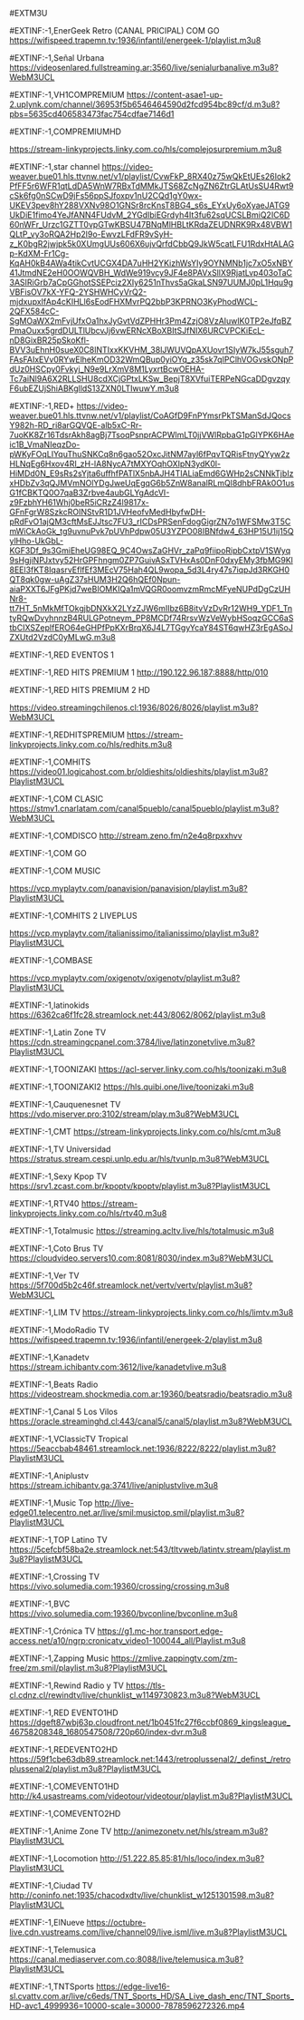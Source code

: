 #EXTM3U

#EXTINF:-1,EnerGeek Retro (CANAL PRICIPAL) COM GO
https://wifispeed.trapemn.tv:1936/infantil/energeek-1/playlist.m3u8

#EXTINF:-1,Señal Urbana
https://videosenlared.fullstreaming.ar:3560/live/senialurbanalive.m3u8?WebM3UCL

#EXTINF:-1,VH1COMPREMIUM
https://content-asae1-up-2.uplynk.com/channel/36953f5b6546464590d2fcd954bc89cf/d.m3u8?pbs=5635cd406583473fac754cdfae7146d1

#EXTINF:-1,COMPREMIUMHD

https://stream-linkyprojects.linky.com.co/hls/complejosurpremium.m3u8

#EXTINF:-1,star channel
https://video-weaver.bue01.hls.ttvnw.net/v1/playlist/CvwFkP_8RX40z75wQkEtUEs26Iok2PfFF5r6WFR1qtLdDA5WnW7RBxTdMMkJTS68ZcNgZN6ZtrGLAtUsSU4Rwt9cSk6fg0nSCwD9jFs56ppSJfoxpv1nU2CQd1gY0wx-UKEV3pev8hY288VXNv98O1GNSr8rcKnsT8BG4_s6s_EYxUy6oXyaeJATG9UkDiE1fimo4YeJfANN4FUdvM_2YGdIbiEGrdyh4It3fu62sqUCSLBmiQ2IC6D60nWFr_Urzc1GZTT0vpGTwKBSU47BNqMlHBLtKRdaZEUDNRK9Rx48VBW1QLtP_vy3oRQA2Hp2l9o-EwvzLFdFR9vSyH-z_K0bgR2jwjpk5k0XUmgUUs606X6ujvQrfdCbbQ9JkW5catLFU1RdxHtALAGp-KdXM-Fr1Cg-KqAH0kB4AWa4tikCvtUCGX4DA7uHH2YKizhWsYIy9OYNMNb1jc7xO5xNBY41JtmdNE2eH0OOWQVBH_WdWe919vcy9JF4e8PAVxSllX9RjatLvp403oTaC3ASIRiGrb7aCpGGhotSSEPciz2XIy6251nThvs5aGkaLSN97UUMJ0pL1Hqu9gVBFisOV7kX-YFQ-2YSHWHCyVrQ2-mjdxupxIfAp4cKIHLl6sEodFHXMvrPQ2bbP3KPRNO3KyPhodWCL-2QFX584cC-SgMOaWX2mFvjUfxOa1hxJyGvtVdZPHHr3Pm4ZzjO8VzAIuwlK0TP2eJfqBZPmaOuxx5grdDULTlUbcvJj6vwERNcXBoXBItSJfNIX6URCVPCKiEcL-nD8GixBR25pSkoKfl-BVV3uEhnH0sueX0C8lNTIxxKKVHM_38lJWUVQpAXUovr1SIyW7kJ55sguh7FAsFAIxEVv0RYwElheKmOD32WmQBup0yiOYq_z35sk7qIPClhVOGvskONpPdUz0HSCpy0Fvkyj_N9e9LrXmV8M1LyxrtBcwOEHA-Tc7aiNl9A6X2RLLSHU8cdXCjGPtxLKSw_BepjT8XVfuiTERPeNGcaDDgvzqyF6ubEZUjShiABKglldS13ZXN0LTIwuwY.m3u8

#EXTINF:-1,RED+
https://video-weaver.bue01.hls.ttvnw.net/v1/playlist/CoAGfD9FnPYmsrPkTSManSdJQocsY982h-RD_ri8arGQVQE-alb5xC-Rr-7uoKK8Zr16TdsrAkh8agBj7TsoqPsnprACPWlmLT0jjVWlRpbaG1pGlYPK6HAeic1B_VmaNIeqzDo-pWKyFOqLIYquThuSNKCq8n6gao52OxcJitNM7ayl6fPqvTQRisFtnyQYyw2zHLNqEg6Hxov4RI_zH-lA8NycA7tMXYOqhOXIpN3ydK0l-HiMDd0N_E9sRs2sYjta6uffhfPATlX5nbAJH4TIALiaEmd6GWHp2sCNNkTjbIzxHDbZv3qQJMVmNOlYDgJweUqEgqG6b5ZnW8analRLmQl8dhbFRAk0O1usG1fCBKTQ0O7qaB3Zrbve4aubGLYgAdcVI-z9FzbhYH61Whj0beR5iCRzZ4l9817x-GFnFgrW8SzkcROINStvR1D1JVHeofvMedHbyfwDH-pRdFvO1ajQM3cftMsEJJtsc7FU3_rICDsPRSenFdogGigrZN7o1WFSMw3T5CmWiCkAoGk_tg9uvnuPvk7pUVhPdpw05U3YZPO08IBNfdw4_63HP15U1ij15QylHho-UkGbL-KGF3Df_9s3GmiEheUG98EQ_9C4OwsZaGHVr_zaPq9fiipoRipbCxtpV1SWyq9sHgjiNPJxtvy52HrGPFhngm0ZP7GuivASxTVHxAs0DnF0dxyEMy3fbMG9Kl8EEl3fKT8IqasrvEflfEf3MEcV75Hah4QL9wopa_5d3L4ry47s7iqpJd3RKGH0QT8qk0gw-uAgZ37sHUM3H2Q6hQEf0Npun-aiaPXXT6JFgPKjd7weBIOMKIQa1mVQGR0oomvzmRmcMFyeNUPdDgCzUHNr8-tt7HT_5nMkMfTOkgjbDNXkX2LYzZJW6mIIbz6B8itvVzDvRr12WH9_YDF1_TntyRQwDvyhnnzB4RULGPotneym_PP8MCDf74RrsvWzVeWybHSoqzGCC6aStbCIXSZeplfERO64eGHPfPpKXrBrqX6J4L7TGgyYcaY84ST6qwHZ3rEgASoJZXUtd2VzdC0yMLwG.m3u8


#EXTINF:-1,RED EVENTOS 1


#EXTINF:-1,RED HITS PREMIUM 1
http://190.122.96.187:8888/http/010

#EXTINF:-1,RED HITS PREMIUM 2 HD

https://video.streamingchilenos.cl:1936/8026/8026/playlist.m3u8?WebM3UCL

#EXTINF:-1,REDHITSPREMIUM
https://stream-linkyprojects.linky.com.co/hls/redhits.m3u8

#EXTINF:-1,COMHITS 
https://video01.logicahost.com.br/oldieshits/oldieshits/playlist.m3u8?PlaylistM3UCL

#EXTINF:-1,COM CLASIC
https://stmv1.cnarlatam.com/canal5pueblo/canal5pueblo/playlist.m3u8?WebM3UCL

#EXTINF:-1,COMDISCO
http://stream.zeno.fm/n2e4q8rpxxhvv

#EXTINF:-1,COM GO


#EXTINF:-1,COM MUSIC

https://vcp.myplaytv.com/panavision/panavision/playlist.m3u8?PlaylistM3UCL

#EXTINF:-1,COMHITS 2 LIVEPLUS

https://vcp.myplaytv.com/italianissimo/italianissimo/playlist.m3u8?PlaylistM3UCL

#EXTINF:-1,COMBASE

https://vcp.myplaytv.com/oxigenotv/oxigenotv/playlist.m3u8?PlaylistM3UCL

#EXTINF:-1,latinokids
https://6362ca6f1fc28.streamlock.net:443/8062/8062/playlist.m3u8

#EXTINF:-1,Latin Zone TV
https://cdn.streamingcpanel.com:3784/live/latinzonetvlive.m3u8?PlaylistM3UCL

#EXTINF:-1,TOONIZAKI
https://acl-server.linky.com.co/hls/toonizaki.m3u8

#EXTINF:-1,TOONIZAKI2
https://hls.quibi.one/live/toonizaki.m3u8

#EXTINF:-1,Cauquenesnet TV
https://vdo.miserver.pro:3102/stream/play.m3u8?WebM3UCL

#EXTINF:-1,CMT
https://stream-linkyprojects.linky.com.co/hls/cmt.m3u8

#EXTINF:-1,TV Universidad
https://stratus.stream.cespi.unlp.edu.ar/hls/tvunlp.m3u8?WebM3UCL

#EXTINF:-1,Sexy Kpop TV
https://srv1.zcast.com.br/kpoptv/kpoptv/playlist.m3u8?PlaylistM3UCL

#EXTINF:-1,RTV40
https://stream-linkyprojects.linky.com.co/hls/rtv40.m3u8

#EXTINF:-1,Totalmusic
https://streaming.acltv.live/hls/totalmusic.m3u8

#EXTINF:-1,Coto Brus TV
https://cloudvideo.servers10.com:8081/8030/index.m3u8?WebM3UCL

#EXTINF:-1,Ver TV
https://5f700d5b2c46f.streamlock.net/vertv/vertv/playlist.m3u8?WebM3UCL

#EXTINF:-1,LIM TV
https://stream-linkyprojects.linky.com.co/hls/limtv.m3u8

#EXTINF:-1,ModoRadio TV
https://wifispeed.trapemn.tv:1936/infantil/energeek-2/playlist.m3u8

#EXTINF:-1,Kanadetv
https://stream.ichibantv.com:3612/live/kanadetvlive.m3u8

#EXTINF:-1,Beats Radio
https://videostream.shockmedia.com.ar:19360/beatsradio/beatsradio.m3u8

#EXTINF:-1,Canal 5 Los Vilos
https://oracle.streaminghd.cl:443/canal5/canal5/playlist.m3u8?WebM3UCL

#EXTINF:-1,VClassicTV Tropical
https://5eaccbab48461.streamlock.net:1936/8222/8222/playlist.m3u8?PlaylistM3UCL

#EXTINF:-1,Aniplustv
https://stream.ichibantv.ga:3741/live/aniplustvlive.m3u8

#EXTINF:-1,Music Top
http://live-edge01.telecentro.net.ar/live/smil:musictop.smil/playlist.m3u8?PlaylistM3UCL

#EXTINF:-1,TOP Latino TV
https://5cefcbf58ba2e.streamlock.net:543/tltvweb/latintv.stream/playlist.m3u8?PlaylistM3UCL

#EXTINF:-1,Crossing TV 
https://vivo.solumedia.com:19360/crossing/crossing.m3u8

#EXTINF:-1,BVC
https://vivo.solumedia.com:19360/bvconline/bvconline.m3u8

#EXTINF:-1,Crónica TV
https://g1.mc-hor.transport.edge-access.net/a10/ngrp:cronicatv_video1-100044_all/Playlist.m3u8

#EXTINF:-1,Zapping Music
https://zmlive.zappingtv.com/zm-free/zm.smil/playlist.m3u8?PlaylistM3UCL

#EXTINF:-1,Rewind Radio y TV
https://tls-cl.cdnz.cl/rewindtv/live/chunklist_w1149730823.m3u8?WebM3UCL

#EXTINF:-1,RED EVENTO1HD
https://dgeft87wbj63p.cloudfront.net/1b0451fc27f6ccbf0869_kingsleague_46758208348_1680547508/720p60/index-dvr.m3u8

#EXTINF:-1,REDEVENTO2HD
https://59f1cbe63db89.streamlock.net:1443/retroplussenal2/_definst_/retroplussenal2/playlist.m3u8?PlaylistM3UCL

#EXTINF:-1,COMEVENTO1HD
http://k4.usastreams.com/videotour/videotour/playlist.m3u8?PlaylistM3UCL

#EXTINF:-1,COMEVENTO2HD

#EXTINF:-1,Anime Zone TV
http://animezonetv.net/hls/stream.m3u8?PlaylistM3UCL

#EXTINF:-1,Locomotion 
http://51.222.85.85:81/hls/loco/index.m3u8?PlaylistM3UCL


#EXTINF:-1,Ciudad TV 
http://coninfo.net:1935/chacodxdtv/live/chunklist_w1251301598.m3u8?PlaylistM3UCL

#EXTINF:-1,ElNueve
https://octubre-live.cdn.vustreams.com/live/channel09/live.isml/live.m3u8?PlaylistM3UCL

#EXTINF:-1,Telemusica 
https://canal.mediaserver.com.co:8088/live/telemusica.m3u8?PlaylistM3UCL

#EXTINF:-1,TNTSports
https://edge-live16-sl.cvattv.com.ar/live/c6eds/TNT_Sports_HD/SA_Live_dash_enc/TNT_Sports_HD-avc1_4999936=10000-scale=30000-7878596272326.mp4
